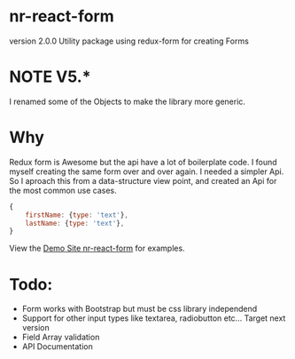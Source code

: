 # nr-react-form

version 2.0.0
Utility package using redux-form for creating Forms

# NOTE V5.\*

I renamed some of the Objects to make the library more generic.

# Why

Redux form is Awesome but the api have a lot of boilerplate code.
I found myself creating the same form over and over again. I needed a simpler Api.
So I aproach this from a data-structure view point, and created an Api for the most common use cases.

```javascript
{
    firstName: {type: 'text'},
    lastName: {type: 'text'},
}
```

View the
[Demo Site nr-react-form](https://nelreina.github.io/nr-react-form/)
for examples.

# Todo:

- Form works with Bootstrap but must be css library independend
- Support for other input types like textarea, radiobutton etc... Target next version
- Field Array validation
- API Documentation

